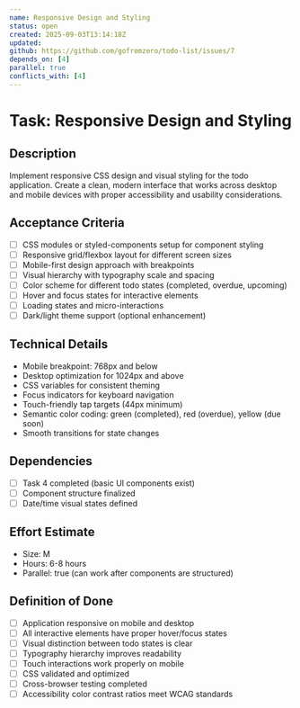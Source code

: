 ```yaml
---
name: Responsive Design and Styling
status: open
created: 2025-09-03T13:14:18Z
updated: 
github: https://github.com/gofromzero/todo-list/issues/7
depends_on: [4]
parallel: true
conflicts_with: [4]
---
```


# Task: Responsive Design and Styling

## Description
Implement responsive CSS design and visual styling for the todo application. Create a clean, modern interface that works across desktop and mobile devices with proper accessibility and usability considerations.

## Acceptance Criteria
- [ ] CSS modules or styled-components setup for component styling
- [ ] Responsive grid/flexbox layout for different screen sizes
- [ ] Mobile-first design approach with breakpoints
- [ ] Visual hierarchy with typography scale and spacing
- [ ] Color scheme for different todo states (completed, overdue, upcoming)
- [ ] Hover and focus states for interactive elements
- [ ] Loading states and micro-interactions
- [ ] Dark/light theme support (optional enhancement)

## Technical Details
- Mobile breakpoint: 768px and below
- Desktop optimization for 1024px and above
- CSS variables for consistent theming
- Focus indicators for keyboard navigation
- Touch-friendly tap targets (44px minimum)
- Semantic color coding: green (completed), red (overdue), yellow (due soon)
- Smooth transitions for state changes

## Dependencies
- [ ] Task 4 completed (basic UI components exist)
- [ ] Component structure finalized
- [ ] Date/time visual states defined

## Effort Estimate
- Size: M
- Hours: 6-8 hours
- Parallel: true (can work after components are structured)

## Definition of Done
- [ ] Application responsive on mobile and desktop
- [ ] All interactive elements have proper hover/focus states
- [ ] Visual distinction between todo states is clear
- [ ] Typography hierarchy improves readability
- [ ] Touch interactions work properly on mobile
- [ ] CSS validated and optimized
- [ ] Cross-browser testing completed
- [ ] Accessibility color contrast ratios meet WCAG standards